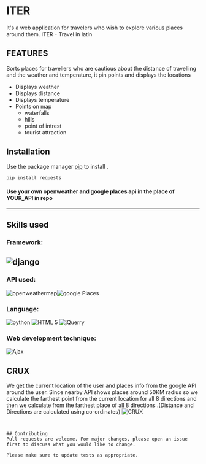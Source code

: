 # ITER

It's a web application for travelers who wish to explore various places around them. 
ITER - Travel in latin
  
## FEATURES
Sorts places for travellers who are cautious about the distance of travelling and the weather and temperature, it pin points and displays the locations
* Displays weather 
* Displays distance
* Displays temperature
* Points on map
  * waterfalls
  * hills 
  * point of intrest
  * tourist attraction
        
      
     
## Installation

Use the package manager [pip](https://pip.pypa.io/en/stable/) to install .

```bash
pip install requests
```
#### Use your own openweather and google places api in the place of YOUR_API in repo
---
## Skills used 
### Framework:
![django](https://encrypted-tbn0.gstatic.com/images?q=tbn:ANd9GcTU6FqsVwmNWCT1HtzHhk97JLuv3hxQoDw_gNSHJw0UoqS6indX&s)
---
### API used: 
![openweathermap](https://openweathermap.org/themes/openweathermap/assets/img/openweather-negative-logo-RGB.png)![google Places](https://encrypted-tbn0.gstatic.com/images?q=tbn:ANd9GcSYb8iQ15_2yyq5V9HxdXy_ofCSUDPt0i4NVSS5oJjXvtwVcqVr&s)
### Language: 
![python](https://www.freepngimg.com/thumb/python_logo/5-2-python-logo-png-image-thumb.png) ![HTML 5](https://www.freeiconspng.com/uploads/html5-icon-5.png)    ![jQuerry](http://pluspng.com/img-png/jquery-logo-png-jquery-320.png)
### Web development technique: 
  ![Ajax](https://www.intelegain.com/wp-content/uploads/2015/07/ajax.png.pagespeed.ce.GYgbrzG4-W.png)
## CRUX
We get the current location of the user and places info from the google API around the user. Since nearby API shows places around 50KM radius so we calculate the farthest point from the current location for all 8 directions and then we calculate from the farthest place of all 8 directions .(Distance and Directions are calculated using co-ordinates) 
![CRUX](https://i.imgur.com/Kr4Vin6.jpg)
```


## Contributing
Pull requests are welcome. For major changes, please open an issue first to discuss what you would like to change.

Please make sure to update tests as appropriate.
